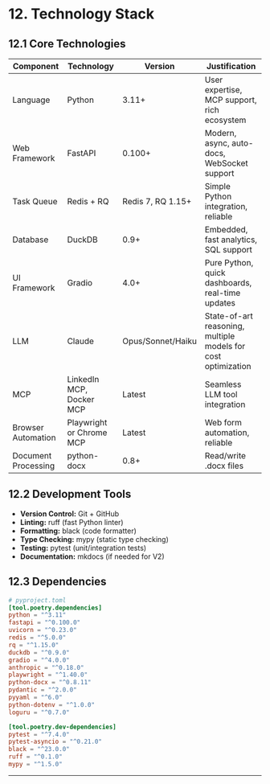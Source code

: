 # 12. Technology Stack

## 12.1 Core Technologies

| Component | Technology | Version | Justification |
|-----------|-----------|---------|---------------|
| Language | Python | 3.11+ | User expertise, MCP support, rich ecosystem |
| Web Framework | FastAPI | 0.100+ | Modern, async, auto-docs, WebSocket support |
| Task Queue | Redis + RQ | Redis 7, RQ 1.15+ | Simple Python integration, reliable |
| Database | DuckDB | 0.9+ | Embedded, fast analytics, SQL support |
| UI Framework | Gradio | 4.0+ | Pure Python, quick dashboards, real-time updates |
| LLM | Claude | Opus/Sonnet/Haiku | State-of-art reasoning, multiple models for cost optimization |
| MCP | LinkedIn MCP, Docker MCP | Latest | Seamless LLM tool integration |
| Browser Automation | Playwright or Chrome MCP | Latest | Web form automation, reliable |
| Document Processing | python-docx | 0.8+ | Read/write .docx files |

## 12.2 Development Tools

- **Version Control:** Git + GitHub
- **Linting:** ruff (fast Python linter)
- **Formatting:** black (code formatter)
- **Type Checking:** mypy (static type checking)
- **Testing:** pytest (unit/integration tests)
- **Documentation:** mkdocs (if needed for V2)

## 12.3 Dependencies

```toml
# pyproject.toml
[tool.poetry.dependencies]
python = "^3.11"
fastapi = "^0.100.0"
uvicorn = "^0.23.0"
redis = "^5.0.0"
rq = "^1.15.0"
duckdb = "^0.9.0"
gradio = "^4.0.0"
anthropic = "^0.18.0"
playwright = "^1.40.0"
python-docx = "^0.8.11"
pydantic = "^2.0.0"
pyyaml = "^6.0"
python-dotenv = "^1.0.0"
loguru = "^0.7.0"

[tool.poetry.dev-dependencies]
pytest = "^7.4.0"
pytest-asyncio = "^0.21.0"
black = "^23.0.0"
ruff = "^0.1.0"
mypy = "^1.5.0"
```

---
